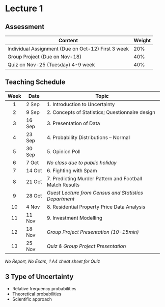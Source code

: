 # Lecture 1

## Assessment

| Content                                            | Weight |
| -------------------------------------------------- | ------ |
| Individual Assignment (Due on Oct-12) First 3 week | 20%    |
| Group Project (Due on Nov-18)                      | 40%    |
| Quiz on Nov-25 (Tuesday) 4-9 week                  | 40%    |

## Teaching Schedule

| Week | Date   | Topic                                                   |
| :--: | ------ | ------------------------------------------------------- |
|  1   | 2 Sep  | 1. Introduction to Uncertainty                          |
|  2   | 9 Sep  | 2. Concepts of Statistics; Questionnaire design         |
|  3   | 16 Sep | 3. Presentation of Data                                 |
|  4   | 23 Sep | 4. Probability Distributions – Normal                   |
|  5   | 30 Sep | 5. Opinion Poll                                         |
|  6   | 7 Oct  | *No class due to public holiday*                        |
|  7   | 14 Oct | 6. Fighting with Spam                                   |
|  8   | 21 Oct | 7. Predicting Murder Pattern and Football Match Results |
|  9   | 28 Oct | *Guest Lecture from Census and Statistics Department*   |
|  10  | 4 Nov  | 8. Residential Property Price Data Analysis             |
|  11  | 11 Nov | 9. Investment Modelling                                 |
|  12  | 18 Nov | *Group Project Presentation (10-15min)*                 |
|  13  | 25 Nov | *Quiz & Group Project Presentation*                     |

*No Report, No Exam, 1 A4 cheat sheet for Quiz*

## 3 Type of Uncertainty

- Relative frequency probabilities
- Theoretical probabilities
- Scientific approach
